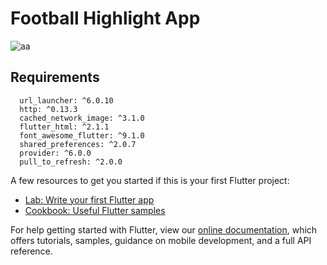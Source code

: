 
# Football Highlight App
![aa](https://user-images.githubusercontent.com/46857727/133472373-85a98393-b8f1-4131-a026-9317cf6f565b.jpg)

## Requirements
```
  url_launcher: ^6.0.10
  http: ^0.13.3
  cached_network_image: ^3.1.0
  flutter_html: ^2.1.1
  font_awesome_flutter: ^9.1.0
  shared_preferences: ^2.0.7
  provider: ^6.0.0
  pull_to_refresh: ^2.0.0
```

A few resources to get you started if this is your first Flutter project:

- [Lab: Write your first Flutter app](https://flutter.dev/docs/get-started/codelab)
- [Cookbook: Useful Flutter samples](https://flutter.dev/docs/cookbook)

For help getting started with Flutter, view our
[online documentation](https://flutter.dev/docs), which offers tutorials,
samples, guidance on mobile development, and a full API reference.
